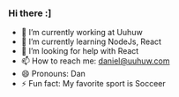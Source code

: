 ### Hi there :]

- 🔭 I’m currently working at Uuhuw
- 🌱 I’m currently learning NodeJs, React 
- 🤔 I’m looking for help with React
- 📫 How to reach me: daniel@uuhuw.com
- 😄 Pronouns: Dan
- ⚡ Fun fact: My favorite sport is Socceer

